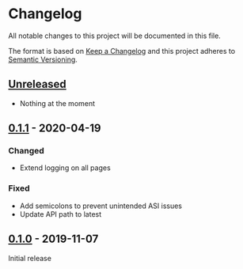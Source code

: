 # Changelog

All notable changes to this project will be documented in this file.

The format is based on [Keep a Changelog] and this project adheres to [Semantic Versioning].

## [Unreleased]

- Nothing at the moment

## [0.1.1] - 2020-04-19

### Changed

- Extend logging on all pages

### Fixed

- Add semicolons to prevent unintended ASI issues
- Update API path to latest

## [0.1.0] - 2019-11-07

Initial release

[Keep a Changelog]: https://keepachangelog.com/en/1.0.0/
[Semantic Versioning]: https://semver.org/spec/v2.0.0.html
[Unreleased]: https://github.com/Johennes/librifyjs-libgen.me/compare/0.1.1...master
[0.1.1]: https://github.com/Johennes/librifyjs-libgen.me/compare/0.1.0...0.1.1
[0.1.0]: https://github.com/Johennes/librifyjs-libgen.me/releases/tag/0.1.0
